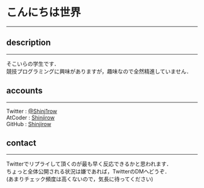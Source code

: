 # こんにちは世界
---

## description
---

そこいらの学生です．  
競技プログラミングに興味がありますが，趣味なので全然精進していません．  

## accounts
---

Twitter : [@Shinj1row](https://twitter.com/Shinj1row)  
AtCoder : [Shinjirow](https://atcoder.jp/users/Shinjirow)  
GitHub : [Shinjirow](https://github.com/Shinjirow)  

## contact
---

Twitterでリプライして頂くのが最も早く反応できるかと思われます．  
ちょっと全体公開される状況は嫌であれば，TwitterのDMへどうぞ．  
(あまりチェック頻度は高くないので，気長に待ってください)  

